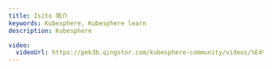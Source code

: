 ```yaml
---
title: Isito 简介
keywords: Kubesphere, Kubesphere learn
description: Kubesphere

video: 
  videoUrl: https://pek3b.qingstor.com/kubesphere-community/videos/%E4%BA%91%E5%8E%9F%E7%94%9F%E5%AE%9E%E6%88%98/%E7%AC%AC%E4%BA%8C%E6%9C%9F/39%E3%80%81Service%20Mesh-Isito%20%E7%AE%80%E4%BB%8B.mp4
---
```

